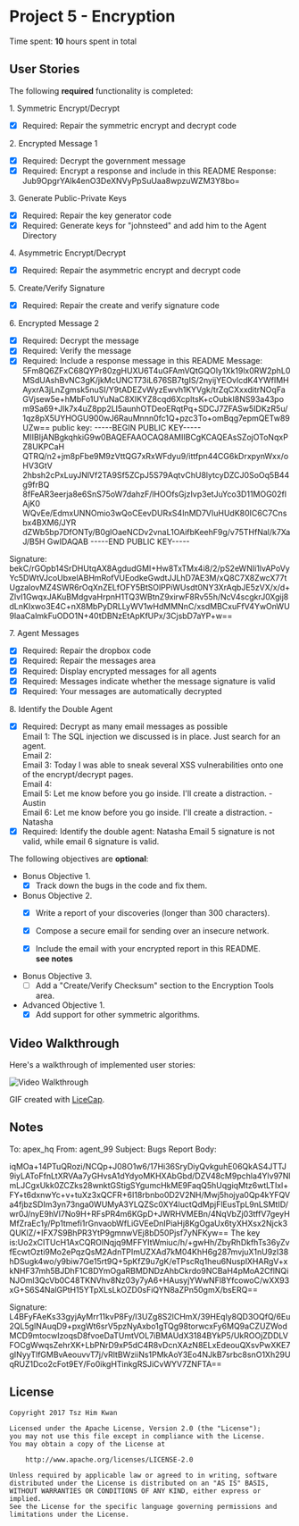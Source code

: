 # Project 5 - Encryption

Time spent: **10** hours spent in total

## User Stories

The following **required** functionality is completed:

1\. Symmetric Encrypt/Decrypt
  * [x]  Required: Repair the symmetric encrypt and decrypt code

2\. Encrypted Message 1
  * [x]  Required: Decrypt the government message
  * [x]  Required: Encrypt a response and include in this README
          Response: Jub9OpgrYAlk4enO3DeXNVyPpSuUaa8wpzuWZM3Y8bo=

3\. Generate Public-Private Keys
  * [x]  Required: Repair the key generator code
  * [x]  Required: Generate keys for "johnsteed" and add him to the Agent Directory

4\. Asymmetric Encrypt/Decrypt
  * [x]  Required: Repair the asymmetric encrypt and decrypt code

5\. Create/Verify Signature
  * [x]  Required: Repair the create and verify signature code
  
6\. Encrypted Message 2
  * [x]  Required: Decrypt the message
  * [x]  Required: Verify the message
  * [x]  Required: Include a response message in this README
         Message:
5Fm8Q6ZFxC68QYPr80zgHUXU6T4uGFAmVQtGQOIy1Xk19lx0RW2phL0MSdUAshBvNC3gK/jkMcUNCT73iL676SB7tgIS/2nyijYEOvlcdK4YWfIMHAyxrA3jLnZgmsk5nuSI/Y9tADEZvWyzEwvh1KYVgk/trZqCXxxditrNOqFaGVjsew5e+hMbFo1UYuNaC8XIKYZ8cqd6XcpltsK+cOubkI8NS93a43pom9Sa69+Jlk7x4uZ8pp2LI5aunhOTDeoERqtPq+SDCJ7ZFASw5IDKzR5u/1qz8pX5UYHOGU900wJ6RauMnnn0fc1Q+pzc3To+omBqg7epmQETw89UZw==
public key: -----BEGIN PUBLIC KEY-----
MIIBIjANBgkqhkiG9w0BAQEFAAOCAQ8AMIIBCgKCAQEAsSZojOToNqxPZ8UKPCaH
QTRQ/n2+jm8pFbe9M9zVttQG7xRxWFdyu9/ittfpn44CG6kDrxpynWxx/oHV3GtV
2hbsh2cPxLuyJNlVf2TA9Sf5ZCpJ5S79AqtvChU8lytcyDZCJ0SoOq5B44g9frBQ
8fFeAR3eerja8e6SnS75oW7dahzF/lHOOfsGjzIvp3etJuYco3D11MOG02flAjK0
WQvEe/EdmxUNNOmio3wQoCEevDURxS4InMD7VIuHUdK80IC6C7Cnsbx4BXM6/JYR
dZWb5bp7DfONTy/B0glOaeNCDv2vnaL1OAifbKeehF9g/v75THfNal/k7XaJ/B5H
GwIDAQAB
-----END PUBLIC KEY-----

Signature:
bekC/rGOpb14SrDHUtqAX8AgdudGMI+Hw8TxTMx4i8/2/pS2eWNIi1lvAPoVyYc5DWtVJcoUbxelABHmRofVUEodkeGwdtJJLhD7AE3M/xQ8C7X8ZwcX77tUgzalovMZ4SWR6rOqXnZELfOFY5BtSOlPPiWUsdt0NY3XrAqbJE5zVX/x/d+ZlvI1GwqxJAKuBMdgvaHrpnH1TQ3WBtnZ9xirwF8Rv55h/NcV4scgkrJ0Xgij8dLnKIxwo3E4C+nX8MbPyDRLLyWV1wHdMMNnC/xsdMBCxuFfV4YwOnWU9laaCalmkFuODO1N+40tDBNzEtApKfUPx/3CjsbD7aYP+w==

7\. Agent Messages
  * [x]  Required: Repair the dropbox code
  * [x]  Required: Repair the messages area
  * [x]  Required: Display encrypted messages for all agents
  * [x]  Required: Messages indicate whether the message signature is valid
  * [x]  Required: Your messages are automatically decrypted

8\. Identify the Double Agent
  * [x]  Required: Decrypt as many email messages as possible</br>
         Email 1: The SQL injection we discussed is in place. Just search for an agent.</br>
         Email 2:</br>
         Email 3: Today I was able to sneak several XSS vulnerabilities onto one of the encrypt/decrypt pages.</br>
         Email 4:</br>
         Email 5: Let me know before you go inside. I'll create a distraction. - Austin</br>
         Email 6: Let me know before you go inside. I'll create a distraction. - Natasha</br>
  * [x]  Required: Identify the double agent: Natasha
         Email 5 signature is not valid, while email 6 signature is valid.

The following objectives are **optional**:

* Bonus Objective 1\.
  * [x]  Track down the bugs in the code and fix them.

* Bonus Objective 2\.
  * [x]  Write a report of your discoveries (longer than 300 characters).
  * [x]  Compose a secure email for sending over an insecure network.
  * [x]  Include the email with your encrypted report in this README.</br>
  **see notes**
  

* Bonus Objective 3\.
  * [ ]  Add a "Create/Verify Checksum" section to the Encryption Tools area.

* Advanced Objective 1\.
  * [x]  Add support for other symmetric algorithms.

## Video Walkthrough

Here's a walkthrough of implemented user stories:

<img src='http://i.imgur.com/8cB65s5.gif' title='Video Walkthrough' width='' alt='Video Walkthrough' />

GIF created with [LiceCap](http://www.cockos.com/licecap/).

## Notes

To: apex_hq
From: agent_99
Subject: Bugs Report
Body:

iqMOa+14PTuQRozi/NCQp+J08O1w6/17Hi36SryDiyQvkguhE06QkAS4JTTJ9iyLAToFfnLtXRVAa7yGHvsA1dYdyoMKHXAbGbd/DZV48cM9pchla4Ylv97NlmLJCgxUkk0ZCZks28wnktGStigSYgumcHkME9FaqQ5hUqgiqMtz6wtLTIxl+FY+t6dxnwYc+v+tuXz3xQCFR+6I18rbnbo0D2V2NH/Mwj5hojya0Qp4kYFQVa4fjbzSDIm3yn73nga0WUMyA3YLQZSc0XY4luctQdMpjFlEusTpL9nLSMtID/wr0J/nyE9hVI7No9H+RFsPR4m6KGpD+JWRHVMEBn/4NqVbZj03tffV7geyHMfZraEc1y/Pp1tmefi1rGnvaobWfLiGVEeDnIPiaHj8KgOgaUx6tyXHXsx2Njck3QUKlZ/+IFX7S9BhPR3YtP9gmnwVEj8bD50Pjsf7yNFKyw== 
The key is:Uo2xCITUcH1AxCQROINqjq9MFFYItWmiuc/h/+gwHh/ZbyRhDkfhTs36yZvfEcwtOzti9Mo2ePqzQsM2AdnTPImUZXAd7kM04KhH6g287mvjuX1nU9zI38hDSugk4wo/y9biw7Ge15rt9Q+5pKfZ9u7gK/eTPscRq1heu6NusplXHARgV+xkNHF37mh5BJDhF1C8DYmOgaRBMDNDzAhbCkrdo9NCBaH4pMoA2CflNQiNJOml3QcVb0C48TKNVhv8Nz03y7yA6+HAusyjYWwNFl8YfcowoC/wXX93xG+S6S4NalGPtH15YTpXLsLkOZD0sFiQYN8aZPn50gmX/bsERQ==

Signature:
L4BFyFAeKs33gyjAyMrr11kvP8Fy/I3UZg8S2lCHmX/39HEqly8QD3OQfQ/6Eu2QL5glNAuqD9+pxgWt6srV5pzNyAxbo1gTQg98torwcxFy6MQ9aCZUZWodMCD9mtocwIzoqsD8fvoeDaTUmtVOL7iBMAUdX3184BYkP5/UkROOjZDDLVFOCgWwqsZehrXK+LbPNrD9xP5dC4R8vDcnXAzN8ELxEdeouQXsvPwXKE7gINyyTlfGMBvAeouvvT7j/vRltBWziiNs1PMkAoY3Eo4NJkB7srbc8snO1Xh29UqRUZ1Dco2cFot9EY/Fo0ikgHTinkgRSJiCvWYV7ZNFTA==

## License

    Copyright 2017 Tsz Him Kwan

    Licensed under the Apache License, Version 2.0 (the "License");
    you may not use this file except in compliance with the License.
    You may obtain a copy of the License at

        http://www.apache.org/licenses/LICENSE-2.0

    Unless required by applicable law or agreed to in writing, software
    distributed under the License is distributed on an "AS IS" BASIS,
    WITHOUT WARRANTIES OR CONDITIONS OF ANY KIND, either express or implied.
    See the License for the specific language governing permissions and
    limitations under the License.
